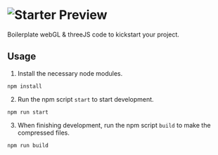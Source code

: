 # ![Starter Preview](https://github.com/tjcages/threejs-starter/blob/master/src/img/common/preview.gif)

Boilerplate webGL & threeJS code to kickstart your project.

## Usage

1. Install the necessary node modules.

```
npm install
```

2. Run the npm script `start` to start development.

```
npm run start
```

3. When finishing development, run the npm script `build` to make the compressed files.

```
npm run build
```
